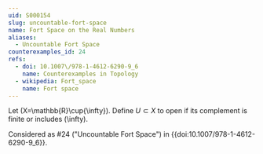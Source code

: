 ```yaml
---
uid: S000154
slug: uncountable-fort-space
name: Fort Space on the Real Numbers
aliases:
  - Uncountable Fort Space
counterexamples_id: 24
refs:
  - doi: 10.1007\/978-1-4612-6290-9_6
    name: Counterexamples in Topology
  - wikipedia: Fort_space
    name: Fort space
---
```

Let \(X=\mathbb{R}\cup\{\infty\}\).
Define $U \subset X$ to open if its complement is finite or includes \(\infty\).

Considered as #24 ("Uncountable Fort Space")
in {{doi:10.1007\/978-1-4612-6290-9_6}}.
